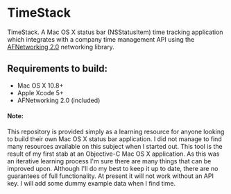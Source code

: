 TimeStack
=========

TimeStack. A Mac OS X status bar (NSStatusItem) time tracking application which integrates with a company time management API using the <a href="https://github.com/AFNetworking/AFNetworking" target="_blank">AFNetworking 2.0</a> networking library.

## Requirements to build:

- Mac OS X 10.8+
- Apple Xcode 5+
- AFNetworking 2.0 (included)

#### Note:

This repository is provided simply as a learning resource for anyone looking to build their own Mac OS X status bar application. I did not manage to find many resources available on this subject when I started out. This tool is the result of my first stab at an Objective-C Mac OS X application. As this was an iterative learning process I'm sure there are many things that can be improved upon. Although I'll do my best to keep it up to date, there are no guarantees of full functionality. At present it will not work without an API key. I will add some dummy example data when I find time.
